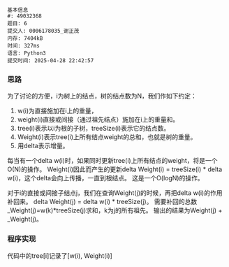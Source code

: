 ```
基本信息
#: 49032368
题目: 6
提交人: 0006178035_谢正茂
内存: 7404kB
时间: 327ms
语言: Python3
提交时间: 2025-04-28 22:42:57
```

### 思路

为了讨论的方便，i为树上的结点，树的结点数为N，我们作如下约定：
1. w(i)为直接施加在i上的重量，
2. weight(i)直接或间接（通过祖先结点）施加在i上的重量和。
3. tree(i)表示以i为根的子树，treeSize(i)表示它的结点数。
4. Weight(i)表示tree(i)上所有结点weight的总和，也就是树的重量。
5. 用delta表示增量。

每当有一个delta w(i)时，如果同时更新tree(i)上所有结点的weight，将是一个O(N)的操作。
Weight(i)因此而产生的更新delta Weight(i) = treeSize(i) * delta w(i)，这个delta会向上传播，一直到根结点。
这是一个O(logN)的操作。

对于i的直接或间接子结点j，我们在查询Weight(j)的时候，再把delta w(i)的作用补回来。
delta Weight(j) = delta w(i) * treeSize(j)。
需要补回的总数_Weight(j)=w(k)*treeSize(j)求和，k为j的所有祖先。
输出的结果为Weight(j) + _Weight(j)。

### 程序实现

代码中的tree[i]记录了[w(i), Weight(i)]




